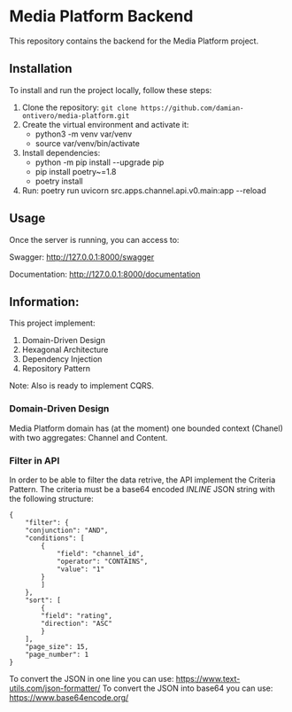 # Media Platform Backend

This repository contains the backend for the Media Platform project.

## Installation

To install and run the project locally, follow these steps:

1. Clone the repository: `git clone https://github.com/damian-ontivero/media-platform.git`
2. Create the virtual environment and activate it:
    - python3 -m venv var/venv
    - source var/venv/bin/activate
3. Install dependencies:
    - python -m pip install --upgrade pip
    - pip install poetry~=1.8
    - poetry install
4. Run: poetry run uvicorn src.apps.channel.api.v0.main:app --reload


## Usage

Once the server is running, you can access to:

Swagger: http://127.0.0.1:8000/swagger

Documentation: http://127.0.0.1:8000/documentation


## Information:

This project implement:

1. Domain-Driven Design
2. Hexagonal Architecture
3. Dependency Injection
4. Repository Pattern

Note: Also is ready to implement CQRS.

### Domain-Driven Design

Media Platform domain has (at the moment) one bounded context (Chanel) with two aggregates: Channel and Content.


### Filter in API

In order to be able to filter the data retrive, the API implement the Criteria Pattern.
The criteria must be a base64 encoded *INLINE* JSON string with the following structure:
    
    {
        "filter": {
        "conjunction": "AND",
        "conditions": [
            {
                "field": "channel_id",
                "operator": "CONTAINS",
                "value": "1"
            }
            ]
        },
        "sort": [
            {
            "field": "rating",
            "direction": "ASC"
            }
        ],
        "page_size": 15,
        "page_number": 1
    }

To convert the JSON in one line you can use: https://www.text-utils.com/json-formatter/
To convert the JSON into base64 you can use: https://www.base64encode.org/
